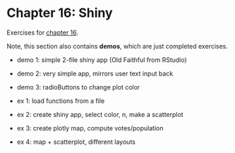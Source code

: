 # Chapter 16: Shiny
Exercises for [chapter 16](https://info201.github.io/shiny.html).

Note, this section also contains **demos**, which are just completed
exercises. 

* demo 1: simple 2-file shiny app (Old Faithful from RStudio)
* demo 2: very simple app, mirrors user text input back
* demo 3: radioButtons to change plot color

* ex 1: load functions from a file
* ex 2: create shiny app, select color, n, make a scatterplot
* ex 3: create plotly map, compute votes/population
* ex 4: map + scatterplot, different layouts
